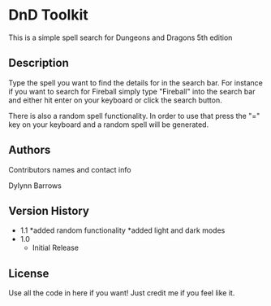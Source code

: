# DnD Toolkit

This is a simple spell search for Dungeons and Dragons 5th edition

## Description

Type the spell you want to find the details for in the search bar. For instance if you want to search for Fireball simply type "Fireball" into the search bar and either hit enter on your keyboard or click the search button. 

There is also a random spell functionality. In order to use that press the "=" key on your keyboard and a random spell will be generated.


## Authors

Contributors names and contact info

Dylynn Barrows

## Version History

* 1.1
    *added random functionality 
    *added light and dark modes
* 1.0
    * Initial Release

## License

Use all the code in here if you want! Just credit me if you feel like it.